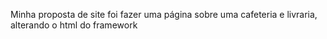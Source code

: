 Minha proposta de site foi fazer uma página sobre uma cafeteria e livraria, alterando o html do framework
